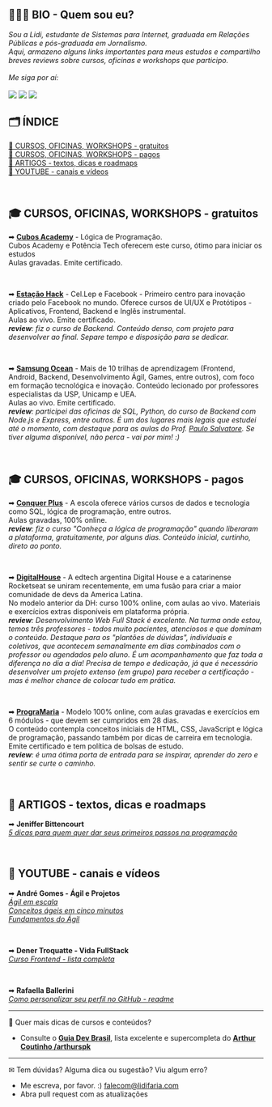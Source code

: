 ## 👩🏻‍💻 BIO - Quem sou eu?
<i>
Sou a Lidi, estudante de Sistemas para Internet, graduada em Relações Públicas e pós-graduada em Jornalismo.<br>
Aqui, armazeno alguns links importantes para meus estudos e compartilho breves reviews sobre cursos, oficinas e workshops que participo.
<br>
<br>
Me siga por aí:
</i>
<br><br>
<a href="https://www.linkedin.com/in/lidifaria" target="_blank"><img src="https://img.shields.io/badge/-LinkedIn-%230077B5?style=for-the-badge&logo=linkedin&logoColor=white" target="_blank"></a> 
  <a href="https://instagram.com/lidifaria" target="_blank"><img src="https://img.shields.io/badge/-Instagram-%23E4405F?style=for-the-badge&logo=instagram&logoColor=white" target="_blank"></a>
 	<a href="https://www.twitch.tv/lidifaria" target="_blank"><img src="https://img.shields.io/badge/Twitch-9146FF?style=for-the-badge&logo=twitch&logoColor=white" target="_blank"></a> 

  
## 🗂 ÍNDICE
[📂 CURSOS, OFICINAS, WORKSHOPS - gratuitos](#-cursos-oficinas-workshops---gratuitos) <br>
[📂 CURSOS, OFICINAS, WORKSHOPS - pagos](#-cursos-oficinas-workshops---pagos) <br>
[📂 ARTIGOS - textos, dicas e roadmaps](#-artigos---textos-dicas-e-roadmaps) <br>
[📂 YOUTUBE - canais e vídeos](#-youtube---canais-e-v%C3%ADdeos) <br>

<br>

## 🎓 <b>CURSOS, OFICINAS, WORKSHOPS - gratuitos</b>
➡ [<b>Cubos Academy</b>](https://plataforma.potenciatech.com.br/potenciatech/play/curso/30194921) - Lógica de Programação.<br>
Cubos Academy e Potência Tech oferecem este curso, ótimo para iniciar os estudos <br>
Aulas gravadas. Emite certificado.

<br>

➡ [<b>Estação Hack</b>](https://br.cellep.com/cursos-estacao-hack/) - Cel.Lep e Facebook - Primeiro centro para inovação criado pelo Facebook no mundo. Oferece cursos de UI/UX e Protótipos - Aplicativos, Frontend, Backend e Inglês instrumental.<br>
Aulas ao vivo. Emite certificado.<BR>
<i><b>review</b>: fiz o curso de Backend. Conteúdo denso, com projeto para desenvolver ao final. Separe tempo e disposição para se dedicar.</i>

<br>

➡ [<b>Samsung Ocean</b>](https://oceanbrasil.com/) - Mais de 10 trilhas de aprendizagem (Frontend, Android, Backend, Desenvolvimento Ágil, Games, entre outros), com foco em formação tecnológica e inovação. Conteúdo lecionado por professores especialistas da USP, Unicamp e UEA.<br>
Aulas ao vivo. Emite certificado.<BR>
<i><b>review</b>: participei das oficinas de SQL, Python, do curso de Backend com Node.js e Express, entre outros. É um dos lugares mais legais que estudei até o momento, com destaque para as aulas do Prof. [Paulo Salvatore](https://github.com/paulosalvatore). Se tiver alguma disponível, não perca - vai por mim! :)</i>

<br> 

## 🎓 CURSOS, OFICINAS, WORKSHOPS - pagos
➡ [<b>Conquer Plus</b>](https://conquer.plus/#available-courses) - A escola oferece vários cursos de dados e tecnologia como SQL, lógica de programação, entre outros.<BR>
Aulas gravadas, 100% online.<BR>
<i><b>review</b>: fiz o curso "Conheça a lógica de programação" quando liberaram a plataforma, gratuitamente, por alguns dias. Conteúdo inicial, curtinho, direto ao ponto.</i>

<br> 

➡ [<b>DigitalHouse</b>](https://www.digitalhouse.com/br) - A edtech argentina Digital House e a catarinense Rocketseat se uniram recentemente, em uma fusão para criar a maior comunidade de devs da America Latina.<BR>
No modelo anterior da DH: curso 100% online, com aulas ao vivo. Materiais e exercícios extras disponíveis em plataforma própria.<BR>
<i><b>review</b>: Desenvolvimento Web Full Stack é excelente. Na turma onde estou, temos três professores - todos muito pacientes, atenciosos e que dominam o conteúdo. Destaque para os "plantões de dúvidas", individuais e coletivos, que acontecem semanalmente em dias combinados com o professor ou agendados pelo aluno. É um acompanhamento que faz toda a diferença no dia a dia! Precisa de tempo e dedicação, já que é necessário desenvolver um projeto extenso (em grupo) para receber a certificação - mas é melhor chance de colocar tudo em prática. </i>

<br> 

➡ [<b>PrograMaria</b>](https://www.programaria.org/curso-online-euprogramo/) - Modelo 100% online, com aulas gravadas e exercícios em 6 módulos - que devem ser cumpridos em 28 dias.<BR>
O conteúdo contempla conceitos iniciais de HTML, CSS, JavaScript e lógica de programação, passando também por dicas de carreira em tecnologia. Emite certificado e tem política de bolsas de estudo. <br>
<i><b>review</b>: é uma ótima porta de entrada para se inspirar, aprender do zero e sentir se curte o caminho. </i>

<br>

## 📝 <b>ARTIGOS - textos, dicas e roadmaps</b>
➡ <b>Jeniffer Bittencourt</b><br>
<i>[5 dicas para quem quer dar seus primeiros passos na programação](https://dev.to/jeniblo_dev/5-dicas-pra-quem-quer-dar-seus-primeiros-passos-na-programacao-8ld)</i><br>

<br>

## 🎥 <b>YOUTUBE - canais e vídeos</b>
➡ <b>André Gomes - Ágil e Projetos</b><br>
<i>[Ágil em escala](https://www.youtube.com/watch?v=xh2FMXdfs-E&list=PLI_Gs7gUWw5lbC0CEvAoYQmJN6caLtHrE)</i><br>
<i>[Conceitos ágeis em cinco minutos](https://www.youtube.com/watch?v=zKq9M-vnP7Q&list=PLI_Gs7gUWw5mvhrkC35TxRqo62SY8oVWT)</i><br>
<i>[Fundamentos do Ágil](https://www.youtube.com/watch?v=-WK9bk9l6p8&list=PLI_Gs7gUWw5ntzzPT-srHvWB9QDSGeZ6v)</i><br>

<br>

➡ <b>Dener Troquatte - Vida FullStack</b><br>
<i>[Curso Frontend - lista completa](https://www.youtube.com/playlist?list=PLMy95_4XE08MRsQvaSQnHzyooNevGTNtS)</i>

<br>

➡ <b>Rafaella Ballerini</b><br>
<i>[Como personalizar seu perfil no GitHub - readme](https://youtu.be/TsaLQAetPLU)</i>
<br>




 
***
📌 Quer mais dicas de cursos e conteúdos? <br>
- Consulte o [<b>Guia Dev Brasil</b>](https://github.com/arthurspk/guiadevbrasil), lista excelente e supercompleta do [<b>Arthur Coutinho /arthurspk</b>](https://github.com/arthurspk/guiadevbrasil)

***

✉ Tem dúvidas? Alguma dica ou sugestão? Viu algum erro? <br>
- Me escreva, por favor. :) falecom@lidifaria.com
- Abra pull request com as atualizações



  
